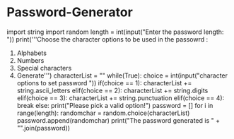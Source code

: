 # Password-Generator
import string
import random
length = int(input("Enter the password length: "))
print('''Choose the character options to be used in the passowrd :
1. Alphabets
2. Numbers
3. Special characters
4. Generate''')
characterList = ""
while(True):
	choice = int(input("character options to set password "))
	if(choice == 1):
		characterList += string.ascii_letters
	elif(choice == 2):
		characterList += string.digits
	elif(choice == 3):
		characterList += string.punctuation
	elif(choice == 4):
		break
	else:
		print("Please pick a valid option!")
password = []
for i in range(length):
	randomchar = random.choice(characterList)
	password.append(randomchar)
print("The password generated is " + "".join(password))

